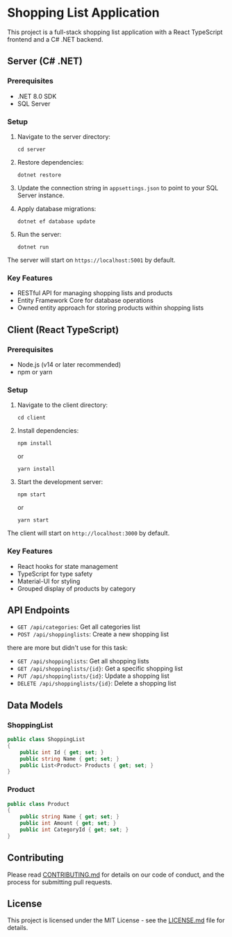 
# Shopping List Application

This project is a full-stack shopping list application with a React TypeScript frontend and a C# .NET backend.

## Server (C# .NET)

### Prerequisites
- .NET 8.0 SDK
- SQL Server

### Setup
1. Navigate to the server directory:
   ```
   cd server
   ```

2. Restore dependencies:
   ```
   dotnet restore
   ```

3. Update the connection string in `appsettings.json` to point to your SQL Server instance.

4. Apply database migrations:
   ```
   dotnet ef database update
   ```

5. Run the server:
   ```
   dotnet run
   ```

The server will start on `https://localhost:5001` by default.

### Key Features
- RESTful API for managing shopping lists and products
- Entity Framework Core for database operations
- Owned entity approach for storing products within shopping lists

## Client (React TypeScript)

### Prerequisites
- Node.js (v14 or later recommended)
- npm or yarn

### Setup
1. Navigate to the client directory:
   ```
   cd client
   ```

2. Install dependencies:
   ```
   npm install
   ```
   or
   ```
   yarn install
   ```

3. Start the development server:
   ```
   npm start
   ```
   or
   ```
   yarn start
   ```

The client will start on `http://localhost:3000` by default.

### Key Features
- React hooks for state management
- TypeScript for type safety
- Material-UI for styling
- Grouped display of products by category

## API Endpoints

- `GET /api/categories`: Get all categories list
- `POST /api/shoppinglists`: Create a new shopping list

there are more but didn't use for this task:
- `GET /api/shoppinglists`: Get all shopping lists
- `GET /api/shoppinglists/{id}`: Get a specific shopping list
- `PUT /api/shoppinglists/{id}`: Update a shopping list
- `DELETE /api/shoppinglists/{id}`: Delete a shopping list

## Data Models

### ShoppingList
```csharp
public class ShoppingList
{
    public int Id { get; set; }
    public string Name { get; set; }
    public List<Product> Products { get; set; }
}
```

### Product
```csharp
public class Product
{
    public string Name { get; set; }
    public int Amount { get; set; }
    public int CategoryId { get; set; }
}
```

## Contributing

Please read [CONTRIBUTING.md](CONTRIBUTING.md) for details on our code of conduct, and the process for submitting pull requests.

## License

This project is licensed under the MIT License - see the [LICENSE.md](LICENSE.md) file for details.
